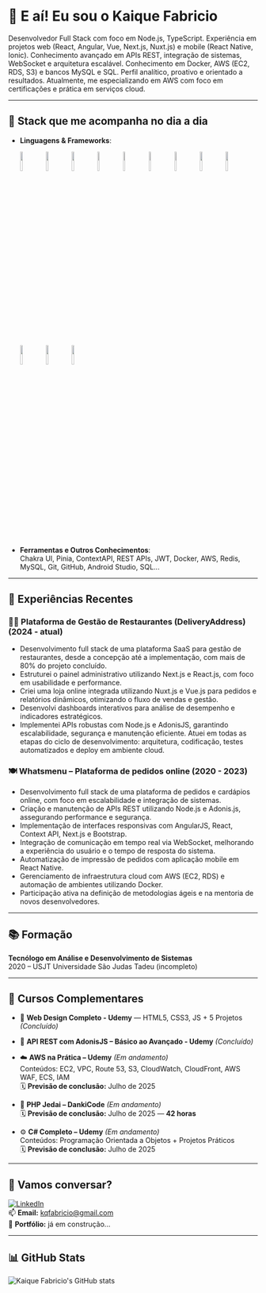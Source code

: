 # 👋 E aí! Eu sou o Kaique Fabricio

Desenvolvedor Full Stack com foco em Node.js, TypeScript. Experiência em projetos web (React, Angular, Vue, Next.js, Nuxt.js) e mobile (React Native, Ionic). Conhecimento avançado em APIs REST, integração de sistemas, WebSocket e
arquitetura escalável. Conhecimento em Docker, AWS (EC2, RDS, S3) e bancos MySQL e SQL. Perfil analítico, proativo e orientado a resultados. Atualmente, me especializando em AWS com foco em certificações e prática em serviços cloud.

---

## 🚀 Stack que me acompanha no dia a dia

- **Linguagens & Frameworks**:
  <p>
    <img src="https://www.vectorlogo.zone/logos/javascript/javascript-ar21~bgwhite.svg" width="10%"/>
    <img src="https://www.vectorlogo.zone/logos/typescriptlang/typescriptlang-ar21~bgwhite.svg" width="10%"/>
    <img src="https://www.vectorlogo.zone/logos/nodejs/nodejs-ar21~bgwhite.svg" width="10%"/>
    <img src="https://www.vectorlogo.zone/logos/expressjs/expressjs-ar21~bgwhite.svg" width="10%"/>
    <img src="https://www.vectorlogo.zone/logos/reactjs/reactjs-ar21~bgwhite.svg" width="10%"/>
    <img src="https://www.vectorlogo.zone/logos/nextjs/nextjs-ar21~bgwhite.svg" width="10%"/>
    <img src="https://www.vectorlogo.zone/logos/nuxtjs/nuxtjs-ar21~bgwhite.svg" width="10%"/>
    <img src="https://www.vectorlogo.zone/logos/vuejs/vuejs-ar21~bgwhite.svg" width="10%"/>
    <img src="https://www.vectorlogo.zone/logos/adonisjs/adonisjs-ar21~bgwhite.svg" width="10%"/>
    <img src="https://www.vectorlogo.zone/logos/angular/angular-ar21~bgwhite.svg" width="10%"/>
    <img src="https://www.vectorlogo.zone/logos/docker/docker-ar21~bgwhite.svg" width="10%"/>
    <img src="https://www.vectorlogo.zone/logos/amazon_aws/amazon_aws-ar21~bgwhite.svg" width="10%"/>
  </p>

- **Ferramentas e Outros Conhecimentos**:  
  Chakra UI, Pinia, ContextAPI, REST APIs, JWT, Docker, AWS, Redis, MySQL, Git, GitHub, Android Studio, SQL...

---

## 💼 Experiências Recentes

### 🧑‍🍳 Plataforma de Gestão de Restaurantes (DeliveryAddress) (2024 - atual)
  - Desenvolvimento full stack de uma plataforma SaaS para gestão de restaurantes, desde a concepção até a
  implementação, com mais de 80% do projeto concluído.<br>
  - Estruturei o painel administrativo utilizando Next.js e React.js, com foco em usabilidade e performance.<br>
  - Criei uma loja online integrada utilizando Nuxt.js e Vue.js para pedidos e relatórios dinâmicos, otimizando o fluxo
  de vendas e gestão.<br>
  - Desenvolvi dashboards interativos para análise de desempenho e indicadores estratégicos.<br>
  - Implementei APIs robustas com Node.js e AdonisJS, garantindo escalabilidade, segurança e manutenção eficiente.
  Atuei em todas as etapas do ciclo de desenvolvimento: arquitetura, codificação, testes automatizados e deploy em
  ambiente cloud.

### 🍽️ Whatsmenu – Plataforma de pedidos online (2020 - 2023)
  - Desenvolvimento full stack de uma plataforma de pedidos e cardápios online, com foco em escalabilidade e
  integração de sistemas.<br>
  - Criação e manutenção de APIs REST utilizando Node.js e Adonis.js, assegurando performance e segurança.<br>
  - Implementação de interfaces responsivas com AngularJS, React, Context API, Next.js e Bootstrap.<br>
  - Integração de comunicação em tempo real via WebSocket, melhorando a experiência do usuário e o tempo de
  resposta do sistema.<br>
  - Automatização de impressão de pedidos com aplicação mobile em React Native.<br>
  - Gerenciamento de infraestrutura cloud com AWS (EC2, RDS) e automação de ambientes utilizando Docker.<br>
  - Participação ativa na definição de metodologias ágeis e na mentoria de novos desenvolvedores.

---

## 📚 Formação

  **Tecnólogo em Análise e Desenvolvimento de Sistemas**  
  2020 – USJT Universidade São Judas Tadeu (incompleto)

---

## 📘 Cursos Complementares

- 🎨 **Web Design Completo - Udemy** — HTML5, CSS3, JS + 5 Projetos *(Concluído)*
- 🔗 **API REST com AdonisJS – Básico ao Avançado - Udemy** *(Concluído)*

- ☁️ **AWS na Prática – Udemy** *(Em andamento)*  
  Conteúdos: EC2, VPC, Route 53, S3, CloudWatch, CloudFront, AWS WAF, ECS, IAM  
  🗓️ **Previsão de conclusão:** Julho de 2025

- 🐘 **PHP Jedai – DankiCode** *(Em andamento)*  
  🗓️ **Previsão de conclusão:** Julho de 2025 — **42 horas**

- ⚙️ **C# Completo – Udemy** *(Em andamento)*  
  Conteúdos: Programação Orientada a Objetos + Projetos Práticos  
  🗓️ **Previsão de conclusão:** Julho de 2025

---

## 🤝 Vamos conversar?

[![LinkedIn](https://img.shields.io/badge/-LinkedIn-0A66C2?style=flat-square&logo=linkedin&logoColor=white)](https://www.linkedin.com/in/kaiquefabriciodev/)  
📫 **Email:** kqfabricio@gmail.com  
📂 **Portfólio:** já em construção...

---

## 📊 GitHub Stats

![Kaique Fabricio's GitHub stats](https://github-readme-stats.vercel.app/api?username=kaiquefabricio&show_icons=true&theme=tokyonight)
